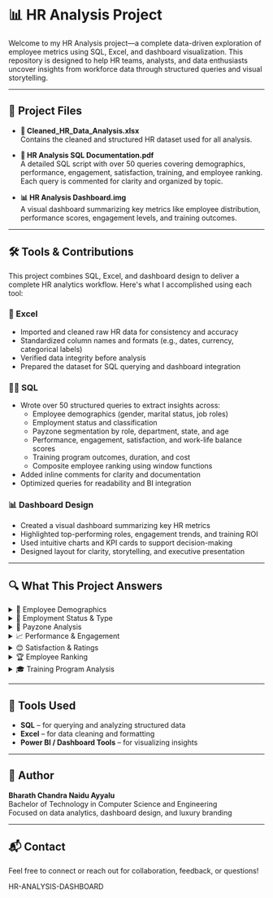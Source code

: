 # 📊 HR Analysis Project

Welcome to my HR Analysis project—a complete data-driven exploration of employee metrics using SQL, Excel, and dashboard visualization. This repository is designed to help HR teams, analysts, and data enthusiasts uncover insights from workforce data through structured queries and visual storytelling.

---

## 📁 Project Files

- **🧮 Cleaned_HR_Data_Analysis.xlsx**  
  Contains the cleaned and structured HR dataset used for all analysis.

- **📘 HR Analysis SQL Documentation.pdf**  
  A detailed SQL script with over 50 queries covering demographics, performance, engagement, satisfaction, training, and employee ranking. Each query is commented for clarity and organized by topic.

- **📊 HR Analysis Dashboard.img**  
  A visual dashboard summarizing key metrics like employee distribution, performance scores, engagement levels, and training outcomes.

---

## 🛠️ Tools & Contributions

This project combines SQL, Excel, and dashboard design to deliver a complete HR analytics workflow. Here's what I accomplished using each tool:

### 🧮 Excel
- Imported and cleaned raw HR data for consistency and accuracy  
- Standardized column names and formats (e.g., dates, currency, categorical labels)  
- Verified data integrity before analysis  
- Prepared the dataset for SQL querying and dashboard integration  

### 🧑‍💻 SQL
- Wrote over 50 structured queries to extract insights across:
  - Employee demographics (gender, marital status, job roles)
  - Employment status and classification
  - Payzone segmentation by role, department, state, and age
  - Performance, engagement, satisfaction, and work-life balance scores
  - Training program outcomes, duration, and cost
  - Composite employee ranking using window functions  
- Added inline comments for clarity and documentation  
- Optimized queries for readability and BI integration  

### 📊 Dashboard Design
- Created a visual dashboard summarizing key HR metrics  
- Highlighted top-performing roles, engagement trends, and training ROI  
- Used intuitive charts and KPI cards to support decision-making  
- Designed layout for clarity, storytelling, and executive presentation  

---

## 🔍 What This Project Answers

<details>
<summary>👥 Employee Demographics</summary>

- How many employees are in the organization?  
- What is the gender and marital status distribution?  
- Which job roles have the highest or lowest headcount?

</details>

<details>
<summary>🔄 Employment Status & Type</summary>

- How many employees are active or terminated?  
- What is the breakdown of full-time, part-time, and temporary staff?  
- How do job roles vary across employment types?

</details>

<details>
<summary>💸 Payzone Analysis</summary>

- How are employees distributed across payzones A, B, and C?  
- Which roles and departments dominate each zone?  
- How does payzone vary by age, state, and marital status?

</details>

<details>
<summary>📈 Performance & Engagement</summary>

- What is the distribution of performance scores?  
- How many employees exceed expectations or need improvement?  
- What is the average engagement score?

</details>

<details>
<summary>😊 Satisfaction & Ratings</summary>

- What is the average satisfaction score across roles?  
- Which job roles report the highest satisfaction?  
- How do employee ratings vary by age, gender, and location?

</details>

<details>
<summary>🏆 Employee Ranking</summary>

- Who are the top-performing employees based on combined metrics?  
- How are scores calculated using performance, engagement, satisfaction, and work-life balance?

</details>

<details>
<summary>🎓 Training Program Analysis</summary>

- What types of training programs are offered?  
- What are the outcomes and costs of training?  
- What is the average duration and total investment?

</details>

---

## 🧰 Tools Used

- **SQL** – for querying and analyzing structured data  
- **Excel** – for data cleaning and formatting  
- **Power BI / Dashboard Tools** – for visualizing insights  

---

## 👤 Author

**Bharath Chandra Naidu Ayyalu**  
Bachelor of Technology in Computer Science and Engineering  
Focused on data analytics, dashboard design, and luxury branding

---

## 📬 Contact

Feel free to connect or reach out for collaboration, feedback, or questions!


HR-ANALYSIS-DASHBOARD
